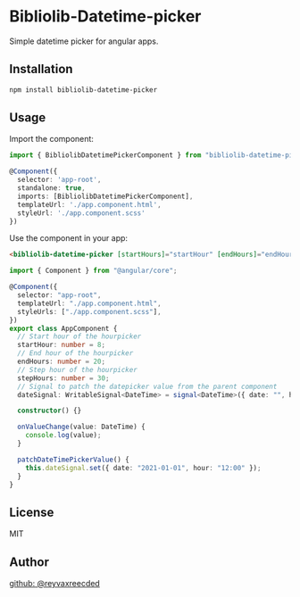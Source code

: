 # Bibliolib-Datetime-picker

Simple datetime picker for angular apps.

## Installation

```bash
npm install bibliolib-datetime-picker
```

## Usage

Import the component:

```typescript
import { BibliolibDatetimePickerComponent } from "bibliolib-datetime-picker";

@Component({
  selector: 'app-root',
  standalone: true,
  imports: [BibliolibDatetimePickerComponent],
  templateUrl: './app.component.html',
  styleUrl: './app.component.scss'
})
```

Use the component in your app:

```html
<bibliolib-datetime-picker [startHours]="startHour" [endHours]="endHours" [stepHours]="stepHours" [currentDate]="dateSignal" (dateChange)="onValueChange($event)" />
```

```typescript
import { Component } from "@angular/core";

@Component({
  selector: "app-root",
  templateUrl: "./app.component.html",
  styleUrls: ["./app.component.scss"],
})
export class AppComponent {
  // Start hour of the hourpicker
  startHour: number = 8;
  // End hour of the hourpicker
  endHours: number = 20;
  // Step hour of the hourpicker
  stepHours: number = 30;
  // Signal to patch the datepicker value from the parent component
  dateSignal: WritableSignal<DateTime> = signal<DateTime>({ date: "", hour: "" });

  constructor() {}

  onValueChange(value: DateTime) {
    console.log(value);
  }

  patchDateTimePickerValue() {
    this.dateSignal.set({ date: "2021-01-01", hour: "12:00" });
  }
}
```

## License

MIT

## Author

[github: @reyvaxreecded](https://github.com/reyvaxreecded)
